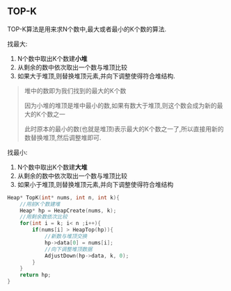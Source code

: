 ## TOP-K
TOP-K算法是用来求N个数中,最大或者最小的K个数的算法.

找最大:
1. N个数中取出K个数建**小堆**
2. 从剩余的数中依次取出一个数与堆顶比较
3. 如果大于堆顶,则替换堆顶元素,并向下调整使得符合堆结构.

> 堆中的数即为我们找到的最大的K个数
> 
> 因为小堆的堆顶是堆中最小的数,如果有数大于堆顶,则这个数会成为新的最大的K个数之一
>
>此时原本的最小的数(也就是堆顶)表示最大的K个数之一了,所以直接用新的数替换堆顶,然后调整堆即可.


找最小:
1. N个数中取出K个数建**大堆**
2. 从剩余的数中依次取出一个数与堆顶比较
3. 如果小于堆顶,则替换堆顶元素,并向下调整使得符合堆结构

```c
Heap* TopK(int* nums, int n, int k){
	//用前K个数建堆
	Heap* hp = HeapCreate(nums, k);
	//用剩余数依次比较
	for(int i = k; i< n ;i++){
		if(nums[i] > HeapTop(hp)){
			//新数与堆顶交换
			hp->data[0] = nums[i];
			//向下调整堆顶数据
			AdjustDown(hp->data, k, 0); 
		}
	}
	return hp;
}
```